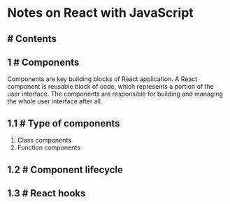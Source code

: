 # Notes on React with JavaScript

## # Contents

## 1 # Components
Components are key building blocks of React application. A React component is reusable block of code, which represents a portion of the user interface. The components are responsible for building and managing the whole user interface after all.

## 1.1 # Type of components
1. Class components
2. Function components

## 1.2 # Component lifecycle

## 1.3 # React hooks
